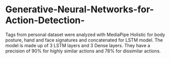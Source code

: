 # Generative-Neural-Networks-for-Action-Detection-
Tags from personal dataset were analyzed with MediaPipe Holistic for body posture, hand and face signatures and concatenated for LSTM model.
The model is made up of 3 LSTM layers and 3 Dense layers. They have a precision of 90% for highly similar actions and 78% for dissimilar actions.
